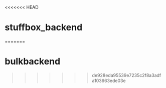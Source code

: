 <<<<<<< HEAD
# stuffbox_backend
=======
# bulkbackend
>>>>>>> de928eda95539e7235c2f8a3adfa103663ede03e
